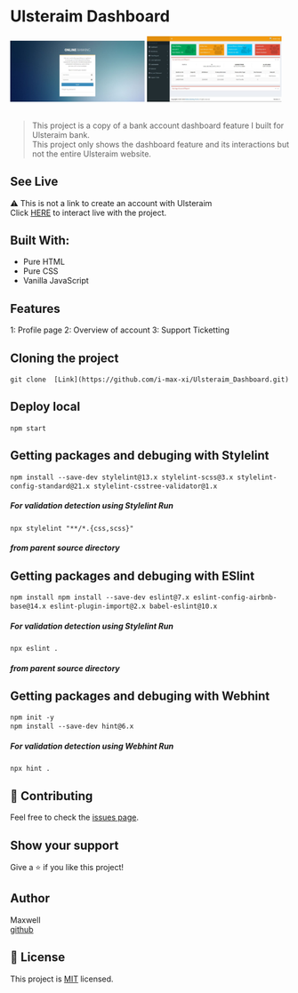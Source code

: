 
# Ulsteraim Dashboard

<div>
    <img src="assets/log-in.JPG" width="48%" />
    <img src="assets/Dashboard.JPG" width="48%" />
</div>
<br>

> This project is a copy of a bank account dashboard feature I built for Ulsteraim bank.<br/>
This project only shows the dashboard feature and its interactions but not the entire Ulsteraim website.

## See Live
⚠️ This is not a link to create an account with Ulsteraim <br>
Click [HERE](https://ulsteraim.netlify.app/sign_in/logged_in.html) to interact live with the project.

## Built With:
 - Pure HTML
 - Pure CSS
 - Vanilla JavaScript

## Features
1: Profile page
2: Overview of account
3: Support Ticketting


## Cloning the project
```
git clone  [Link](https://github.com/i-max-xi/Ulsteraim_Dashboard.git)
```

## Deploy local
```
npm start
```

## Getting packages and debuging with Stylelint
```
npm install --save-dev stylelint@13.x stylelint-scss@3.x stylelint-config-standard@21.x stylelint-csstree-validator@1.x
```
##### For validation detection using Stylelint Run
```
npx stylelint "**/*.{css,scss}"
```
##### from parent source directory

## Getting packages and debuging with ESlint
```
npm install npm install --save-dev eslint@7.x eslint-config-airbnb-base@14.x eslint-plugin-import@2.x babel-eslint@10.x
```
##### For validation detection using Stylelint Run
```
npx eslint .
```
##### from parent source directory

## Getting packages and debuging with Webhint
```
npm init -y
npm install --save-dev hint@6.x
```
##### For validation detection using Webhint Run
```
npx hint .
```

 ## 🤝 Contributing

Feel free to check the [issues page](https://github.com/i-max-xi/Ulsteraim_Dashboard/issues).

## Show your support

Give a ⭐️ if you like this project!

## Author

Maxwell <br>
[github](https://github.com/i-max-xi)

## 📝 License

This project is [MIT](./MIT.md) licensed.
